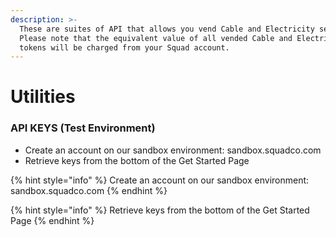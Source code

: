 ```yaml
---
description: >-
  These are suites of API that allows you vend Cable and Electricity services.
  Please note that the equivalent value of all vended Cable and Electricity
  tokens will be charged from your Squad account.
---
```


# Utilities

### API KEYS (Test Environment)

* Create an account on our sandbox environment: sandbox.squadco.com
* Retrieve keys from the bottom of the Get Started Page

{% hint style="info" %}
Create an account on our sandbox environment: sandbox.squadco.com
{% endhint %}

{% hint style="info" %}
Retrieve keys from the bottom of the Get Started Page
{% endhint %}



